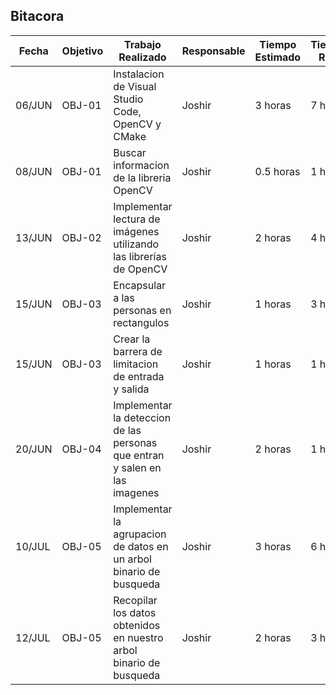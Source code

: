 ## Bitacora
| Fecha  | Objetivo  | Trabajo Realizado | Responsable | Tiempo Estimado | Tiempo Real |
|--------|-----------|-------------------|-------------|-----------------|-------------|
| 06/JUN | OBJ-01    | Instalacion de Visual Studio Code, OpenCV y CMake | Joshir        | 3 horas    | 7 horas |
| 08/JUN | OBJ-01    | Buscar informacion de la libreria OpenCV | Joshir |  0.5 horas | 1 horas |
| 13/JUN | OBJ-02 | Implementar lectura de imágenes utilizando las librerías de OpenCV | Joshir | 2 horas | 4 horas |
| 15/JUN | OBJ-03 | Encapsular a las personas en rectangulos | Joshir | 1 horas | 3 horas |
| 15/JUN | OBJ-03 | Crear la barrera de limitacion de entrada y salida | Joshir | 1 horas | 1 horas |
| 20/JUN | OBJ-04 | Implementar la deteccion de las personas que entran y salen en las imagenes | Joshir | 2 horas | 1 horas |
| 10/JUL | OBJ-05 | Implementar la agrupacion de datos en un arbol binario de busqueda | Joshir | 3 horas | 6 horas |
| 12/JUL | OBJ-05 | Recopilar los datos obtenidos en nuestro arbol binario de busqueda | Joshir | 2 horas | 3 horas |
